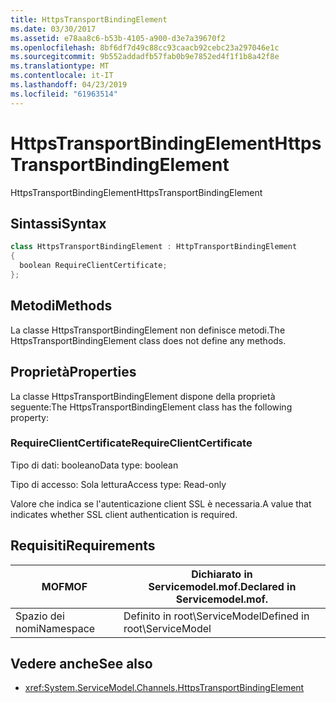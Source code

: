 ```yaml
---
title: HttpsTransportBindingElement
ms.date: 03/30/2017
ms.assetid: e78aa8c6-b53b-4105-a900-d3e7a39670f2
ms.openlocfilehash: 8bf6df7d49c88cc93caacb92cebc23a297046e1c
ms.sourcegitcommit: 9b552addadfb57fab0b9e7852ed4f1f1b8a42f8e
ms.translationtype: MT
ms.contentlocale: it-IT
ms.lasthandoff: 04/23/2019
ms.locfileid: "61963514"
---
```

# <a name="httpstransportbindingelement"></a><span data-ttu-id="bb61b-102">HttpsTransportBindingElement</span><span class="sxs-lookup"><span data-stu-id="bb61b-102">HttpsTransportBindingElement</span></span>
<span data-ttu-id="bb61b-103">HttpsTransportBindingElement</span><span class="sxs-lookup"><span data-stu-id="bb61b-103">HttpsTransportBindingElement</span></span>  
  
## <a name="syntax"></a><span data-ttu-id="bb61b-104">Sintassi</span><span class="sxs-lookup"><span data-stu-id="bb61b-104">Syntax</span></span>  
  
```csharp  
class HttpsTransportBindingElement : HttpTransportBindingElement  
{  
  boolean RequireClientCertificate;  
};  
```  
  
## <a name="methods"></a><span data-ttu-id="bb61b-105">Metodi</span><span class="sxs-lookup"><span data-stu-id="bb61b-105">Methods</span></span>  
 <span data-ttu-id="bb61b-106">La classe HttpsTransportBindingElement non definisce metodi.</span><span class="sxs-lookup"><span data-stu-id="bb61b-106">The HttpsTransportBindingElement class does not define any methods.</span></span>  
  
## <a name="properties"></a><span data-ttu-id="bb61b-107">Proprietà</span><span class="sxs-lookup"><span data-stu-id="bb61b-107">Properties</span></span>  
 <span data-ttu-id="bb61b-108">La classe HttpsTransportBindingElement dispone della proprietà seguente:</span><span class="sxs-lookup"><span data-stu-id="bb61b-108">The HttpsTransportBindingElement class has the following property:</span></span>  
  
### <a name="requireclientcertificate"></a><span data-ttu-id="bb61b-109">RequireClientCertificate</span><span class="sxs-lookup"><span data-stu-id="bb61b-109">RequireClientCertificate</span></span>  
 <span data-ttu-id="bb61b-110">Tipo di dati: booleano</span><span class="sxs-lookup"><span data-stu-id="bb61b-110">Data type: boolean</span></span>  
  
 <span data-ttu-id="bb61b-111">Tipo di accesso: Sola lettura</span><span class="sxs-lookup"><span data-stu-id="bb61b-111">Access type: Read-only</span></span>  
  
 <span data-ttu-id="bb61b-112">Valore che indica se l'autenticazione client SSL è necessaria.</span><span class="sxs-lookup"><span data-stu-id="bb61b-112">A value that indicates whether SSL client authentication is required.</span></span>  
  
## <a name="requirements"></a><span data-ttu-id="bb61b-113">Requisiti</span><span class="sxs-lookup"><span data-stu-id="bb61b-113">Requirements</span></span>  
  
|<span data-ttu-id="bb61b-114">MOF</span><span class="sxs-lookup"><span data-stu-id="bb61b-114">MOF</span></span>|<span data-ttu-id="bb61b-115">Dichiarato in Servicemodel.mof.</span><span class="sxs-lookup"><span data-stu-id="bb61b-115">Declared in Servicemodel.mof.</span></span>|  
|---------|-----------------------------------|  
|<span data-ttu-id="bb61b-116">Spazio dei nomi</span><span class="sxs-lookup"><span data-stu-id="bb61b-116">Namespace</span></span>|<span data-ttu-id="bb61b-117">Definito in root\ServiceModel</span><span class="sxs-lookup"><span data-stu-id="bb61b-117">Defined in root\ServiceModel</span></span>|  
  
## <a name="see-also"></a><span data-ttu-id="bb61b-118">Vedere anche</span><span class="sxs-lookup"><span data-stu-id="bb61b-118">See also</span></span>

- <xref:System.ServiceModel.Channels.HttpsTransportBindingElement>

